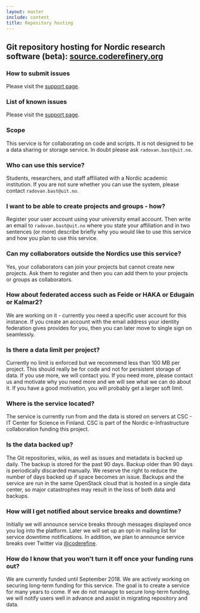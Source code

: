 ```yaml
---
layout: master
include: content
title: Repository hosting
---
```


## Git repository hosting for Nordic research software (beta): [source.coderefinery.org](https://source.coderefinery.org)

### How to submit issues

Please visit the [support page](/repository/support/).

### List of known issues

Please visit the [support page](/repository/support/).

### Scope

This service is for collaborating on code and scripts. It is not designed to be a data sharing
or storage service. In doubt please ask `radovan.bast@uit.no`.

### Who can use this service?

Students, researchers, and staff affiliated with a Nordic academic institution.
If you are not sure whether you can use the system, please contact
`radovan.bast@uit.no`.
 
### I want to be able to create projects and groups - how?

Register your user account using your university email account. Then write an
email to `radovan.bast@uit.no` where you state your affiliation and in two
sentences (or more) describe briefly why you would like to use this service
and how you plan to use this service.
 
### Can my collaborators outside the Nordics use this service?

Yes, your collaborators can join your projects but cannot create new projects.
Ask them to register and then you can add them to your projects or groups as collaborators.

### How about federated access such as Feide or HAKA or Edugain or Kalmar2?

We are working on it - currently you need a specific user account for this
instance. If you create an account with the email address your identity
federation gives provides for you, then you can later move to single sign on
seamlessly.
 
### Is there a data limit per project?

Currently no limit is enforced but we recommend less than 100 MB per project.
This should really be for code and not for persistent storage of data. If you
use more, we will contact you. If you need more, please contact us and motivate
why you need more and we will see what we can do about it. If you have a good
motivation, you will probably get a larger soft limit.

### Where is the service located?

The service is currently run from and the data is stored on servers at CSC - IT
Center for Science in Finland. CSC is part of the Nordic e-Infrastructure
collaboration funding this project.
 
### Is the data backed up?

The Git repositories, wikis, as well as issues and metadata is backed up daily.
The backup is stored for the past 90 days. Backup older than 90 days is
periodically discarded manually. We reserve the right to reduce the number of
days backed up if space becomes an issue. Backups and the service are run in
the same OpenStack cloud that is hosted in a single data center, so major
catastrophes may result in the loss of both data and backups.

### How will I get notified about service breaks and downtime?

Initially we will announce service breaks through messages displayed once you
log into the platform.  Later we will set up an opt-in mailing list for service
downtime notifications.  In addition, we plan to announce service breaks over
Twitter via
[@coderefine](https://twitter.com/coderefine).

### How do I know that you won't turn it off once your funding runs out?

We are currently funded until September 2018.
We are actively working on securing long-term funding for this service.  The
goal is to create a service for many years to come.  If we do not manage to
secure long-term funding, we will notify users well in advance and assist in
migrating repository and data.
